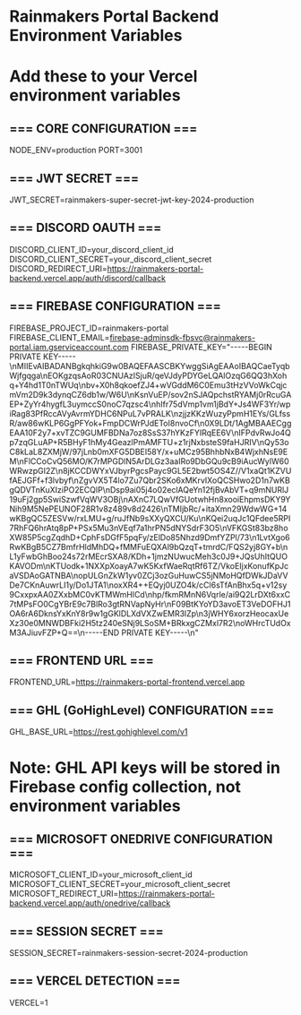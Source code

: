 # Rainmakers Portal Backend Environment Variables
# Add these to your Vercel environment variables

## === CORE CONFIGURATION ===
NODE_ENV=production
PORT=3001

## === JWT SECRET ===
JWT_SECRET=rainmakers-super-secret-jwt-key-2024-production

## === DISCORD OAUTH ===
DISCORD_CLIENT_ID=your_discord_client_id
DISCORD_CLIENT_SECRET=your_discord_client_secret
DISCORD_REDIRECT_URI=https://rainmakers-portal-backend.vercel.app/auth/discord/callback

## === FIREBASE CONFIGURATION ===
FIREBASE_PROJECT_ID=rainmakers-portal
FIREBASE_CLIENT_EMAIL=firebase-adminsdk-fbsvc@rainmakers-portal.iam.gserviceaccount.com
FIREBASE_PRIVATE_KEY="-----BEGIN PRIVATE KEY-----\nMIIEvAIBADANBgkqhkiG9w0BAQEFAASCBKYwggSiAgEAAoIBAQCaeTyqbWjfgqga\nEOKgzqsAoR03CNUAzISjuR/qeVJdyPDYGeLQAlOzqG6QQ3hXohq+Y4hd1T0nTWUq\nbv+X0h8qkoefZJ4+wVGddM6C0Emu3tHzVVoWkCqjcmVm2D9k3dynqCZ6db1w/W6U\nKsnVuEP/sov2nSJAQpchstRYAMj0rRcuGAEP+ZyYr4hygfL3uymccS0noC7qzsc4\nhIfr75dVmp1vm1jBdY+Js4WF3Yr/wpiRag83PfRccAVyAvrmYDHC6NPuL7vPRALK\nzjjzKKzWuzyPpmH1EYs/GLfssR/aw86wKLP6GgPFYok+FmpDCWrPJdEToI8nvoCf\n0X9LDt/1AgMBAAECggEAA10F2y7+xvTZC9GUMFBDNa7oz8SsS37hYKzFYIRqEE6V\nIFPdvRwJo4Qp7zqGLuAP+R5BHyF1hMy4GeazlPmAMFTU+z1rjNxbsteS9faHJRIV\nQy53oC8kLaL8ZXMjW/97jLnb0mXFG5DBEI58Y/x+uMCz95BhhbNxB4WjxhNsE9EM\nFlCCoCvQ56MO/K7rMPGDlN5ArDLGz3aaIRo9DbGQu9cB9iAucWylW60WRwzpGI2Z\n8jKCCDWYxVJbyrPgcsPayc9GL5E2bwt5OS4Z//V1xaQt1KZVUfAEJGFf+f3lvbyf\nZgvVX5T4lo7Zu7Qbr2SKo6xMKrvIXoQCSHwo2D1n7wKBgQDVTnKuXIziPO2ECQlP\nDsp9ai05j4o02eclAQeYn12fjBvAbVT+q9mNURlJ19uFj2gp5SwiSzwfVqWV3OBj\nAXnC7LQwVfGUotwhHn8xooiEhpmsDKY9YNih9M5NePEUNOF28R1v8z489v8d2426\nTMIjbRc/+itaXmn29WdwWG+14wKBgQC5ZESVw/rxLMU+g/ruJfNb9sXXyQXCU/Ku\nKQei2uqJc1QFdee5RPI7RhFQ6hrAtq8pP+PSx5Mu3nVEqf7a1hrPN5dNYSdrF3O5\nVFKGSt83bz8hoXW85P5cgZqdhD+CphFsDGfF5pqFy/zElDo85Nhzd9DmfYZPl/73\n1LvtXgo6RwKBgB5CZ7BmfrHldMhDQ+fMMFuEQXAl9bQzqT+tmrdC/FQS2yj8GY+b\nL1yFwbGhBoo24s72rMEcrSXA8/KDh+1jmzNUwucMeh3c0J9+JQsUhItQUOKAVODm\nKTUodk+1NXXpXoayA7wK5KxfWaeRqtRf6TZ/VkoEIjxKonufKpJcaVSDAoGATNBA\nopULGnZkW1yv0ZCj3ozGuHuwCS5jNMoHQfDWkJDaVVDe7CKnAuwrLI1y/Do1JTA1\noxXR4++EQyj0UZO4k/cCl6sTfAnBhx5q+v12sy9CxxpxAA0ZXxbMC0vKTMWmHlCd\nhp/fkmRMnN6Vqrle/ai9Q2LrDXt6xxC7tMPsFO0CgYBrE9c7BlRo3gtRNVapNyHr\nF09BtKYoYD3avoET3VeDOFHJ1OA6rA6DknsYxKnY8r9w1gGKlDLXdVXZwEMR3lZp\n3jWHY6xorzHeocaxUeXz30e0MNWDBFki2H5tz240eSNj9LSoSM+BRkxgCZMxl7R2\noWHrcTUdOxM3AJiuvFZP+Q==\n-----END PRIVATE KEY-----\n"

## === FRONTEND URL ===
FRONTEND_URL=https://rainmakers-portal-frontend.vercel.app

## === GHL (GoHighLevel) CONFIGURATION ===
GHL_BASE_URL=https://rest.gohighlevel.com/v1
# Note: GHL API keys will be stored in Firebase config collection, not environment variables

## === MICROSOFT ONEDRIVE CONFIGURATION ===
MICROSOFT_CLIENT_ID=your_microsoft_client_id
MICROSOFT_CLIENT_SECRET=your_microsoft_client_secret
MICROSOFT_REDIRECT_URI=https://rainmakers-portal-backend.vercel.app/auth/onedrive/callback

## === SESSION SECRET ===
SESSION_SECRET=rainmakers-session-secret-2024-production

## === VERCEL DETECTION ===
VERCEL=1

